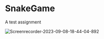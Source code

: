 # SnakeGame
A test assignment

![Screenrecorder-2023-09-08-18-44-04-892](https://github.com/niechaiev/SnakeGame/assets/34244452/6635074e-5043-4e6c-bb00-0c84302da84d)
